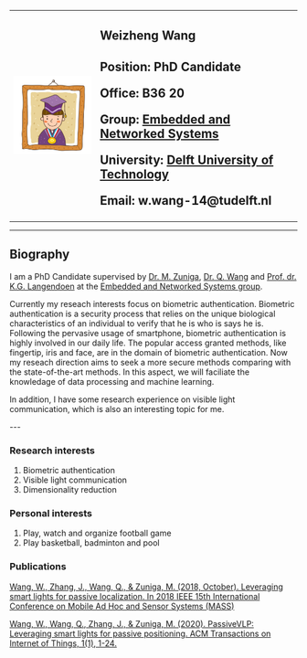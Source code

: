 <div>
<table border="0">
  <tr>
    <td width="30%">
      <img src="/zhengjianzhao.jpg" width="100%">
    </td>
    <td width="70%">
      <h2>Weizheng Wang<h2>
      <p><b>Position: PhD Candidate</b></p>
      <p><b>Office: B36 20</b></p>
      <p><b>Group: <a href="https://www.tudelft.nl/ewi/over-de-faculteit/afdelingen/software-technology/embedded-and-networked-systems/">Embedded and Networked Systems</a></p>
      <p><b>University: <a href="https://www.tudelft.nl/">Delft University of Technology</a></b></p>
      <p><b>Email: w.wang-14@tudelft.nl</b></p>
    </td>
  </tr>
</table>
</div>

---
<h2>Biography</h2>

<p>I am a PhD Candidate supervised by 
<a href="https://www.st.ewi.tudelft.nl/marco/" target="_blank" rel="noopener">Dr. M. Zuniga</a>, 
<a href="https://www.st.ewi.tudelft.nl/qing/" target="_blank" rel="noopener">Dr. Q. Wang</a> and
<a href="http://www.st.ewi.tudelft.nl/koen/" target="_blank" rel="noopener">Prof. dr. K.G. Langendoen</a> at the 
<a href="https://www.tudelft.nl/ewi/over-de-faculteit/afdelingen/software-technology/embedded-and-networked-systems/" target="_blank" rel="noopener">Embedded and Networked Systems group</a>.</p>

<p>Currently my reseach interests focus on biometric authentication. 
Biometric authentication is a security process that relies on the unique biological characteristics of an individual to verify that he is who is says he is.
Following the pervasive usage of smartphone, biometric authentication is highly involved in our daily life. 
The popular access granted methods, like fingertip, iris and face, are in the domain of biometric authentication. 
Now my reseach direction aims to seek a more secure methods comparing with the state-of-the-art methods. 
In this aspect, we will faciliate the knowledage of data processing and machine learning.</p>

<p>In addition, I have some research experience on visible light communication, which is also an interesting topic for me. </p>
---

### Research interests
1. Biometric authentication
2. Visible light communication
3. Dimensionality reduction

### Personal interests
1. Play, watch and organize football game
2. Play basketball, badminton and pool

### Publications
<p><a href="https://www.st.ewi.tudelft.nl/marco/files/passiveLoc_MASS18.pdf"> Wang, W., Zhang, J., Wang, Q., & Zuniga, M. (2018, October). Leveraging smart lights for passive localization. In 2018 IEEE 15th International Conference on Mobile Ad Hoc and Sensor Systems (MASS)</a></p>
<p><a href="/TIOT.pdf"> Wang, W., Wang, Q., Zhang, J., & Zuniga, M. (2020). PassiveVLP: Leveraging smart lights for passive positioning. ACM Transactions on Internet of Things, 1(1), 1-24.</a></p>
